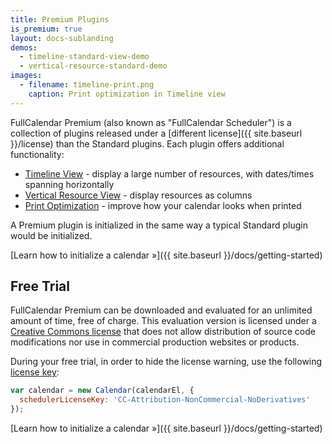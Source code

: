 ```yaml
---
title: Premium Plugins
is_premium: true
layout: docs-sublanding
demos:
  - timeline-standard-view-demo
  - vertical-resource-standard-demo
images:
  - filename: timeline-print.png
    caption: Print optimization in Timeline view
---
```


FullCalendar Premium (also known as "FullCalendar Scheduler") is a collection of plugins released under a [different license]({{ site.baseurl }}/license) than the Standard plugins. Each plugin offers additional functionality:

- [Timeline View](timeline-view) - display a large number of resources, with dates/times spanning horizontally
- [Vertical Resource View](vertical-resource-view) - display resources as columns
- [Print Optimization](print) - improve how your calendar looks when printed

A Premium plugin is initialized in the same way a typical Standard plugin would be initialized.

[Learn how to initialize a calendar &raquo;]({{ site.baseurl }}/docs/getting-started)


## Free Trial

FullCalendar Premium can be downloaded and evaluated for an unlimited amount of time, free of charge. This evaluation version is licensed under a [Creative Commons license](https://creativecommons.org/licenses/by-nc-nd/4.0/) that does not allow distribution of source code modifications nor use in commercial production websites or products.

During your free trial, in order to hide the license warning, use the following [license key](schedulerLicenseKey):

```js
var calendar = new Calendar(calendarEl, {
  schedulerLicenseKey: 'CC-Attribution-NonCommercial-NoDerivatives'
});
```

[Learn how to initialize a calendar &raquo;]({{ site.baseurl }}/docs/getting-started)
